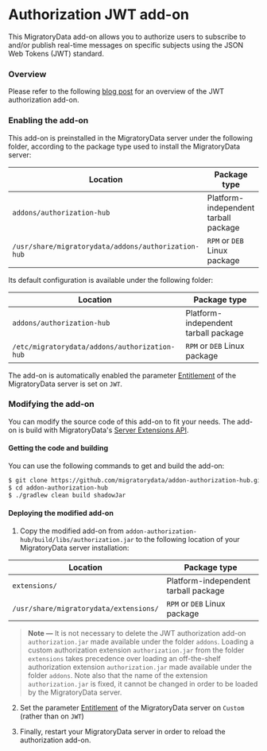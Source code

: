 # Authorization JWT add-on

This MigratoryData add-on allows you to authorize users to subscribe to and/or publish real-time messages on specific
subjects using the JSON Web Tokens (JWT) standard.

### Overview

Please refer to the following <a target="_blank" href="https://migratorydata.com/blog/migratorydata-jwt-auth/">blog post</a> for an overview of the JWT authorization add-on.

### Enabling the add-on

This add-on is preinstalled in the MigratoryData server under the following folder,
according to the package type used to install the MigratoryData server:

| Location                                            | Package type                         |
|-----------------------------------------------------|--------------------------------------|
| `addons/authorization-hub`                          | Platform-independent tarball package |
| `/usr/share/migratorydata/addons/authorization-hub` | `RPM` or `DEB` Linux package         |

Its default configuration is available under the following folder:

| Location                                      | Package type                         |
|-----------------------------------------------|--------------------------------------|
| `addons/authorization-hub`                    | Platform-independent tarball package |
| `/etc/migratorydata/addons/authorization-hub` | `RPM` or `DEB` Linux package         |

The add-on is automatically enabled the parameter 
[Entitlement](http://localhost:1313/docs/migratorydata/configuration/core-parameters/#entitlement) of the MigratoryData server is set on `JWT`.

### Modifying the add-on

You can modify the source code of this add-on to fit your needs. The add-on is build with MigratoryData's <a target="_blank" href="https://mvnrepository.com/artifact/com.migratorydata/server-extensions-api">Server Extensions API</a>.

#### Getting the code and building

You can use the following commands to get and build the add-on:

```bash
$ git clone https://github.com/migratorydata/addon-authorization-hub.git
$ cd addon-authorization-hub
$ ./gradlew clean build shadowJar
```

#### Deploying the modified add-on

1. Copy the modified add-on from `addon-authorization-hub/build/libs/authorization.jar` to the following location of your MigratoryData server installation:

| Location                          | Package type                         |
|-----------------------------------|--------------------------------------|
| `extensions/`                     | Platform-independent tarball package |
| `/usr/share/migratorydata/extensions/`  | `RPM` or `DEB` Linux package         |

> **Note &mdash;**
> It is not necessary to delete the JWT authorization add-on `authorization.jar` made available under the folder `addons`. Loading a custom authorization extension
> `authorization.jar` from the folder `extensions` takes precedence over loading an off-the-shelf authorization extension `authorization.jar` made available under
> the folder `addons`. Note also that the name of the extension `authorization.jar` is fixed, it cannot be changed in order to be loaded by the MigratoryData server.

2. Set the parameter [Entitlement](http://localhost:1313/docs/migratorydata/configuration/core-parameters/#entitlement) of the MigratoryData server on `Custom` (rather than on `JWT`)

3. Finally, restart your MigratoryData server in order to reload the authorization add-on.


